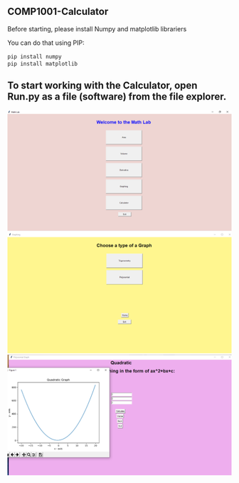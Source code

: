 ## COMP1001-Calculator
Before starting, please install
Numpy and matplotlib librariers

You can do that using PIP:

```
pip install numpy
pip install matplotlib
```
## To start working with the Calculator, open Run.py as a file (software) from the file explorer.

![](img/pic1.png)
![](img/pic2.png)
![](img/pic3.png)

